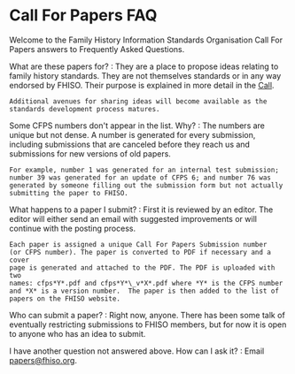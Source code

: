 Call For Papers FAQ
===================

Welcome to the Family History Information Standards Organisation Call For
Papers answers to Frequently Asked Questions.

What are these papers for?
:   They are a place to propose ideas relating to family history
    standards.  They are not themselves standards or in any way endorsed by
    FHISO. Their purpose is explained in more detail in the [Call](.).

    Additional avenues for sharing ideas will become available as the
    standards development process matures.

Some CFPS numbers don't appear in the list. Why?
:   The numbers are unique but not dense. A number is generated for
    every submission, including submissions that are canceled before they
    reach us and submissions for new versions of old papers.

    For example, number 1 was generated for an internal test submission;
    number 39 was generated for an update of CFPS 6; and number 76 was
    generated by someone filling out the submission form but not actually
    submitting the paper to FHISO.

What happens to a paper I submit?
:   First it is reviewed by an editor. The editor will either send an
    email with suggested improvements or will continue with the posting
    process.

    Each paper is assigned a unique Call For Papers Submission number
    (or CFPS number). The paper is converted to PDF if necessary and a cover
    page is generated and attached to the PDF. The PDF is uploaded with two
    names: cfps*Y*.pdf and cfps*Y*\_v*X*.pdf where *Y* is the CFPS number
    and *X* is a version number.  The paper is then added to the list of
    papers on the FHISO website.

Who can submit a paper?
:   Right now, anyone. There has been some talk of eventually
    restricting submissions to FHISO members, but for now it is open to
    anyone who has an idea to submit.

I have another question not answered above. How can I ask it?
:   Email [papers@fhiso.org](mailto:papers@fhiso.org).

